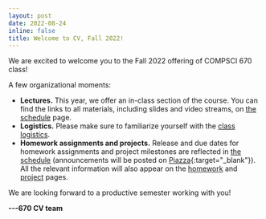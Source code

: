 ```yaml
---
layout: post
date: 2022-08-24
inline: false
title: Welcome to CV, Fall 2022!
---
```


We are excited to welcome you to the Fall 2022 offering of COMPSCI 670 class!

A few organizational moments:
- **Lectures.**
  This year, we offer an in-class section of the course.
  You can find the links to all materials, including slides and video streams, on [the schedule]() page.
- **Logistics.**
  Please make sure to familiarize yourself with the [class logistics]().
- **Homework assignments and projects.**
  Release and due dates for homework assignments and project milestones are reflected in [the schedule]() (announcements will be posted on [Piazza](){:target="\_blank"}).
  All the relevant information will also appear on the [homework]() and [project]() pages.

We are looking forward to a productive semester working with you!

**---670 CV team**
